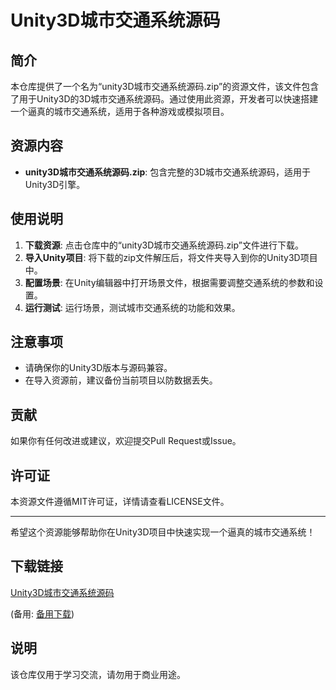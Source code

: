 # Unity3D城市交通系统源码

## 简介
本仓库提供了一个名为“unity3D城市交通系统源码.zip”的资源文件，该文件包含了用于Unity3D的3D城市交通系统源码。通过使用此资源，开发者可以快速搭建一个逼真的城市交通系统，适用于各种游戏或模拟项目。

## 资源内容
- **unity3D城市交通系统源码.zip**: 包含完整的3D城市交通系统源码，适用于Unity3D引擎。

## 使用说明
1. **下载资源**: 点击仓库中的“unity3D城市交通系统源码.zip”文件进行下载。
2. **导入Unity项目**: 将下载的zip文件解压后，将文件夹导入到你的Unity3D项目中。
3. **配置场景**: 在Unity编辑器中打开场景文件，根据需要调整交通系统的参数和设置。
4. **运行测试**: 运行场景，测试城市交通系统的功能和效果。

## 注意事项
- 请确保你的Unity3D版本与源码兼容。
- 在导入资源前，建议备份当前项目以防数据丢失。

## 贡献
如果你有任何改进或建议，欢迎提交Pull Request或Issue。

## 许可证
本资源文件遵循MIT许可证，详情请查看LICENSE文件。

---

希望这个资源能够帮助你在Unity3D项目中快速实现一个逼真的城市交通系统！

## 下载链接
[Unity3D城市交通系统源码](https://pan.quark.cn/s/158e77a65298) 

(备用: [备用下载](https://pan.baidu.com/s/1vEAdhLtTK-jtV0NxJ7hpGQ?pwd=1234))

## 说明

该仓库仅用于学习交流，请勿用于商业用途。
